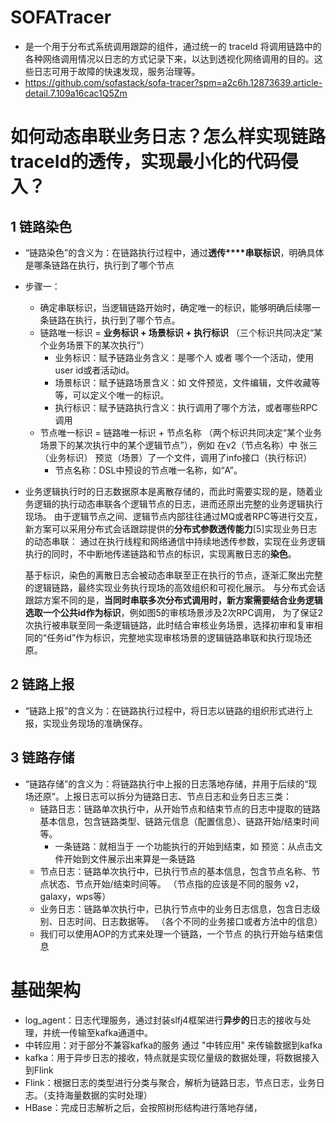 # SOFATracer 
- 是一个用于分布式系统调用跟踪的组件，通过统一的 traceId 将调用链路中的各种网络调用情况以日志的方式记录下来，以达到透视化网络调用的目的。这些日志可用于故障的快速发现，服务治理等。
- https://github.com/sofastack/sofa-tracer?spm=a2c6h.12873639.article-detail.7.109a16cac1Q5Zm



# 如何动态串联业务日志？怎么样实现链路traceId的透传，实现最小化的代码侵入？
## 1 链路染色
- “链路染色”的含义为：在链路执行过程中，通过**透传****串联标识**，明确具体是哪条链路在执行，执行到了哪个节点
- 步骤一：
    - 确定串联标识，当逻辑链路开始时，确定唯一的标识，能够明确后续哪一条链路在执行，执行到了哪个节点。
    - 链路唯一标识 = **业务标识 + 场景标识 + 执行标识** （三个标识共同决定“某个业务场景下的某次执行”）
        - 业务标识：赋予链路业务含义：是哪个人 或者 哪个一个活动，使用user id或者活动id。
        - 场景标识：赋予链路场景含义：如 文件预览，文件编辑，文件收藏等等，可以定义个唯一的标识。
        - 执行标识：赋予链路执行含义：执行调用了哪个方法，或者哪些RPC调用
    - 节点唯一标识  =  链路唯一标识 + 节点名称 （两个标识共同决定“某个业务场景下的某次执行中的某个逻辑节点”），例如 在v2（节点名称）中 张三（业务标识） 预览（场景）了一个文件，调用了info接口（执行标识）
        - 节点名称：DSL中预设的节点唯一名称，如“A”。
        
        
- 业务逻辑执行时的日志数据原本是离散存储的，而此时需要实现的是，随着业务逻辑的执行动态串联各个逻辑节点的日志，进而还原出完整的业务逻辑执行现场。
  由于逻辑节点之间、逻辑节点内部往往通过MQ或者RPC等进行交互，新方案可以采用分布式会话跟踪提供的**分布式参数透传能力**[5]实现业务日志的动态串联：
  通过在执行线程和网络通信中持续地透传参数，实现在业务逻辑执行的同时，不中断地传递链路和节点的标识，实现离散日志的**染色**。
  
  基于标识，染色的离散日志会被动态串联至正在执行的节点，逐渐汇聚出完整的逻辑链路，最终实现业务执行现场的高效组织和可视化展示。
  与分布式会话跟踪方案不同的是，**当同时串联多次分布式调用时，新方案需要结合业务逻辑选取一个公共id作为标识**，例如图5的审核场景涉及2次RPC调用，
  为了保证2次执行被串联至同一条逻辑链路，此时结合审核业务场景，选择初审和复审相同的“任务id”作为标识，完整地实现审核场景的逻辑链路串联和执行现场还原。
  
## 2 链路上报
- “链路上报”的含义为：在链路执行过程中，将日志以链路的组织形式进行上报，实现业务现场的准确保存。 

## 3 链路存储
- “链路存储”的含义为：将链路执行中上报的日志落地存储，并用于后续的“现场还原”。上报日志可以拆分为链路日志、节点日志和业务日志三类：
    - 链路日志：链路单次执行中，从开始节点和结束节点的日志中提取的链路基本信息，包含链路类型、链路元信息（配置信息）、链路开始/结束时间等。 
        - 一条链路：就相当于 一个功能执行的开始到结束，如 预览：从点击文件开始到文件展示出来算是一条链路
    - 节点日志：链路单次执行中，已执行节点的基本信息，包含节点名称、节点状态、节点开始/结束时间等。
    （节点指的应该是不同的服务 v2，galaxy，wps等）
    - 业务日志：链路单次执行中，已执行节点中的业务日志信息，包含日志级别、日志时间、日志数据等。 
    （各个不同的业务接口或者方法中的信息）
    - 我们可以使用AOP的方式来处理一个链路，一个节点 的执行开始与结束信息
    
    

# 基础架构
- log_agent：日志代理服务，通过封装slfj4框架进行**异步的**日志的接收与处理，并统一传输至kafka通道中。
- 中转应用：对于部分不兼容kafka的服务 通过 "中转应用" 来传输数据到kafka
- kafka：用于异步日志的接收，特点就是实现亿量级的数据处理，将数据接入到Flink
- Flink：根据日志的类型进行分类与聚合，解析为链路日志，节点日志，业务日志。（支持海量数据的实时处理）
- HBase：完成日志解析之后，会按照树形结构进行落地存储，